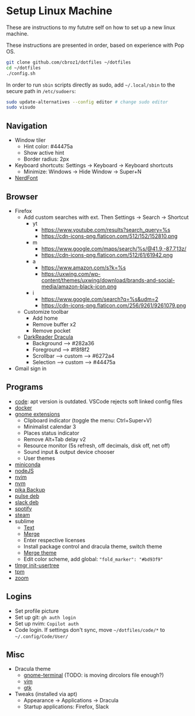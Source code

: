 # Setup Linux Machine

These are instructions to my fututre self on how to set up a new linux machine.

These instructions are presented in order, based on experience with Pop OS.

```bash
git clone github.com/cbroz1/dotfiles ~/dotfiles
cd ~/dotfiles
./config.sh
```

In order to run `sbin` scripts directly as sudo, add `~/.local/sbin` to the
secure path in `/etc/sudoers`:

```bash
sudo update-alternatives --config editor # change sudo editor
sudo visudo
```

## Navigation

- Window tiler
  - Hint color: #44475a
  - Show active hint
  - Border radius: 2px
- Keyboard shortcuts: Settings -> Keyboard -> Keyboard shortcuts
  - Minimize: Windows -> Hide Window -> Super+N
- [NerdFont](https://github.com/ryanoasis/nerd-fonts/releases/download/v3.3.0/Meslo.zip)

## Browser

- Firefox
  - Add custom searches with ext. Then Settings -> Search -> Shortcut
    - yt
      - <https://www.youtube.com/results?search_query=%s>
      - <https://cdn-icons-png.flaticon.com/512/152/152810.png>
    - m
      - <https://www.google.com/maps/search/%s/@41.9,-87.7,13z/>
      - <https://cdn-icons-png.flaticon.com/512/61/61942.png>
    - a
      - <https://www.amazon.com/s?k=%s>
      - <https://uxwing.com/wp-content/themes/uxwing/download/brands-and-social-media/amazon-black-icon.png>
    - i
      - <https://www.google.com/search?q=%s&udm=2>
      - <https://cdn-icons-png.flaticon.com/256/9261/9261079.png>
  - Customize toolbar
    - Add home
    - Remove buffer x2
    - Remove pocket
  - [DarkReader Dracula](https://github.com/Dpbm/Dracula-DarkReader)
    - Background --> #282a36
    - Foreground --> #f8f8f2
    - Scrollbar --> custom --> #6272a4
    - Selection --> custom --> #44475a
- Gmail sign in

## Programs

- [code](https://code.visualstudio.com/docs/?dv=linux64_deb): apt version is
    outdated. VSCode rejects soft linked config files
- [docker](https://docs.docker.com/engine/install/ubuntu/)
- [gnome extensions](https://extensions.gnome.org/)
  - Clipboard indicator (toggle the menu: Ctrl+Super+V)
  - Minimalist calendar 3
  - Places status indicator
  - Remove Alt+Tab delay v2
  - Resource monitor (5s refresh, off decimals, disk off, net off)
  - Sound input & output device chooser
  - User themes
- [miniconda](https://docs.anaconda.com/miniconda/install/)
- [nodeJS](https://nodejs.org/en/download)
- [nvim](https://github.com/neovim/neovim/blob/master/INSTALL.md#linux)
- [nvm](https://github.com/nvm-sh/nvm?tab=readme-ov-file#installing-and-updating)
- [pika Backup](https://flathub.org/apps/org.gnome.World.PikaBackup)
- [pulse deb](http://webdev.web3.technion.ac.il/docs/cis/public/ssl-vpn/ps-pulse-ubuntu-debian.deb)
- [slack deb](https://slack.com/downloads/instructions/linux?ddl=1&build=deb)
- [spotify](https://www.spotify.com/us/download/linux/)
- [steam](https://store.steampowered.com/about/)
- sublime
  - [Text](https://www.sublimetext.com/docs/linux_repositories.html)
  - [Merge](https://www.sublimemerge.com/docs/linux_repositories)
  - Enter respective licenses
  - Install package control and dracula theme, switch theme
  - [Merge theme](https://github.com/facelessuser/merge-dracula-theme)
  - Edit color scheme, add global: `"fold_marker": "#bd93f9"`
- [tlmgr init-usertree](https://tug.org/texlive/upgrade.html)
- [tpm](https://github.com/tmux-plugins/tpm)
- [zoom](https://zoom.us/download?os=linux)

## Logins

- Set profile picture
- Set up git: `gh auth login`
- Set up nvim: `Copilot auth`
- Code login. If settings don't sync, move `~/dotfiles/code/*` to `~/.config/Code/User/`

## Misc

- Dracula theme
  - [gnome-terminal](https://draculatheme.com/gnome-terminal) (TODO: is moving dircolors file enough?)
  - [vim](https://draculatheme.com/vim)
  - [gtk](https://draculatheme.com/gtk)
- Tweaks (installed via apt)
  - Appearance -> Applications -> Dracula
  - Startup applications: Firefox, Slack
